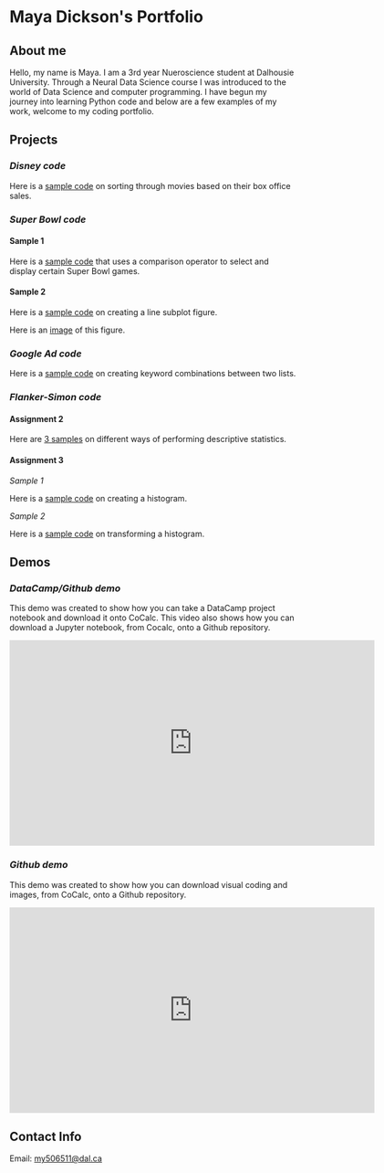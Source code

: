 # Maya Dickson's Portfolio

## About me
Hello, my name is Maya. I am a 3rd year Nueroscience student at Dalhousie University. Through a Neural Data Science course I was introduced to the world of Data Science and computer programming. I have begun my journey into learning Python code and below are a few examples of my work, welcome to my coding portfolio.

## Projects
### *Disney code*

Here is a [sample code](DisneyC.md) on sorting through movies based on their box office sales.

### *Super Bowl code*

#### Sample 1

Here is a [sample code](SuB.md) that uses a comparison operator to select and display certain Super Bowl games.

#### Sample 2

Here is a [sample code](SB_code.md) on creating a line subplot figure.

Here is an [image](42B11AD1-4A12-43D4-B500-C2206E5431CC.jpeg) of this figure.

### *Google Ad code*

Here is a [sample code](Code3.md) on creating keyword combinations between two lists.

### *Flanker-Simon code*

#### Assignment 2

Here are [3 samples](A2_stat1.md) on different ways of performing descriptive statistics.

#### Assignment 3

*Sample 1*

Here is a [sample code](A3_H.md) on creating a histogram.

*Sample 2*

Here is a [sample code](A3_H2.md) on transforming a histogram.

## Demos

### *DataCamp/Github demo*

This demo was created to show how you can take a DataCamp project notebook and download it onto CoCalc. This video also shows how you can download a Jupyter notebook, from Cocalc, onto a Github repository.

<iframe width="640" height="360" src="https://web.microsoftstream.com/embed/video/1b93f2a5-211e-480a-83ba-f95f6ae691b7?autoplay=false&amp;showinfo=true" allowfullscreen style="border:none;"></iframe>

### *Github demo*

This demo was created to show how you can download visual coding and images, from CoCalc, onto a Github repository.

<iframe width="640" height="360" src="https://web.microsoftstream.com/embed/video/cd782b61-2938-41ad-896f-1af8ef61b659?autoplay=false&amp;showinfo=true" allowfullscreen style="border:none;"></iframe>

## Contact Info
Email:
[my506511@dal.ca](mailto:my506511@dal.ca)
